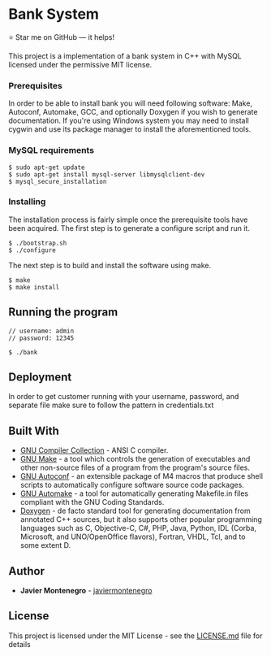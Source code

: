 # Bank System
:star: Star me on GitHub — it helps!

This project is a implementation of a bank system in C++ with MySQL
licensed under the permissive MIT license.

### Prerequisites

In order to be able to install bank you will need following software:
Make, Autoconf, Automake, GCC, and optionally Doxygen if you wish to
generate documentation. If you're using Windows system you may need to
install cygwin and use its package manager to install the aforementioned
tools.

### MySQL requirements
```
$ sudo apt-get update
$ sudo apt-get install mysql-server libmysqlclient-dev
$ mysql_secure_installation
```

### Installing

The installation process is fairly simple once the prerequisite tools have
been acquired. The first step is to generate a configure script and run it.
```
$ ./bootstrap.sh
$ ./configure
```

The next step is to build and install the software using make.
```
$ make
$ make install
```
## Running the program 
```
// username: admin 
// password: 12345 

$ ./bank
```
## Deployment

In order to get customer running with your username, password, and separate
file make sure to follow the pattern in credentials.txt

## Built With

* [GNU Compiler Collection](https://gcc.gnu.org/) - ANSI C compiler.
* [GNU Make](https://www.gnu.org/software/make/) - a tool which controls the generation of executables and other non-source files of a program from the program's source files.
* [GNU Autoconf](https://www.gnu.org/software/autoconf/) - an extensible package of M4 macros that produce shell scripts to automatically configure software source code packages.
* [GNU Automake](https://www.gnu.org/software/automake/) - a tool for automatically generating Makefile.in files compliant with the GNU Coding Standards.
* [Doxygen](http://www.doxygen.nl/) - de facto standard tool for generating documentation from annotated C++ sources, but it also supports other popular programming languages such as C, Objective-C, C#, PHP, Java, Python, IDL (Corba, Microsoft, and UNO/OpenOffice flavors), Fortran, VHDL, Tcl, and to some extent D.

## Author

* **Javier Montenegro** - [javiermontenegro](https://github.com/javiermontenegro)

## License

This project is licensed under the MIT License - see the [LICENSE.md](LICENSE.md) file for details
